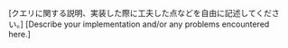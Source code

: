 [クエリに関する説明、実装した際に工夫した点などを自由に記述してください。]
[Describe your implementation and/or any problems encountered here.]
